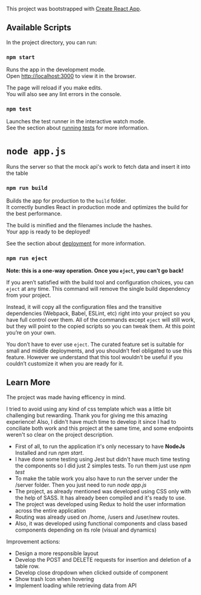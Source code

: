This project was bootstrapped with [Create React App](https://github.com/facebook/create-react-app).

## Available Scripts

In the project directory, you can run:

### `npm start`

Runs the app in the development mode.<br>
Open [http://localhost:3000](http://localhost:3000) to view it in the browser.

The page will reload if you make edits.<br>
You will also see any lint errors in the console.

### `npm test`

Launches the test runner in the interactive watch mode.<br>
See the section about [running tests](https://facebook.github.io/create-react-app/docs/running-tests) for more information.


# `node app.js`

Runs the server so that the mock api's work to fetch data and insert it into the table

### `npm run build`

Builds the app for production to the `build` folder.<br>
It correctly bundles React in production mode and optimizes the build for the best performance.

The build is minified and the filenames include the hashes.<br>
Your app is ready to be deployed!

See the section about [deployment](https://facebook.github.io/create-react-app/docs/deployment) for more information.

### `npm run eject`

**Note: this is a one-way operation. Once you `eject`, you can’t go back!**

If you aren’t satisfied with the build tool and configuration choices, you can `eject` at any time. This command will remove the single build dependency from your project.

Instead, it will copy all the configuration files and the transitive dependencies (Webpack, Babel, ESLint, etc) right into your project so you have full control over them. All of the commands except `eject` will still work, but they will point to the copied scripts so you can tweak them. At this point you’re on your own.

You don’t have to ever use `eject`. The curated feature set is suitable for small and middle deployments, and you shouldn’t feel obligated to use this feature. However we understand that this tool wouldn’t be useful if you couldn’t customize it when you are ready for it.

## Learn More

The project was made having efficency in mind.

I tried to avoid using any kind of css template which was a little bit challenging but rewarding. Thank you for giving me this amazing experience!
Also, I didn't have much time to develop it since I had to conciliate both work and this project at the same time, and some endpoints weren't so clear on the project description.

* First of all, to run the application it's only necessary to have **NodeJs** Installed and run *npm start*.
* I have done some testing using Jest but didn't have much time testing the components so I did just 2 simples tests. To run them just use *npm test*
* To make the table work you also have to run the server under the /server folder. Then you just need to run *node app.js*
* The project, as already mentioned was developed using CSS only with the help of SASS. It has already been compiled and it's ready to use.
* The project was developed using Redux to hold the user information across the entire application
* Routing was already used on /home, /users and /user/new routes.
* Also, it was developed using functional components and class based components depending on its role (visual and dynamics)


Improvement actions:

* Design a more responsible layout
* Develop the POST and DELETE requests for insertion and deletion of a table row.
* Develop close dropdown when clicked outside of component
* Show trash Icon when hovering
* Implement loading while retrieving data from API

